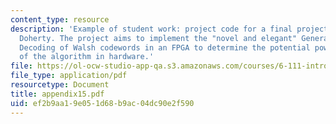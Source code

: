 ```yaml
---
content_type: resource
description: 'Example of student work: project code for a final project by Matthew
  Doherty. The project aims to implement the "novel and elegant" Generalized Local
  Decoding of Walsh codewords in an FPGA to determine the potential power savings
  of the algorithm in hardware.'
file: https://ol-ocw-studio-app-qa.s3.amazonaws.com/courses/6-111-introductory-digital-systems-laboratory-spring-2006/ef2b9aa19e051d68b9ac04dc90e2f590_appendix15.pdf
file_type: application/pdf
resourcetype: Document
title: appendix15.pdf
uid: ef2b9aa1-9e05-1d68-b9ac-04dc90e2f590
---
```

